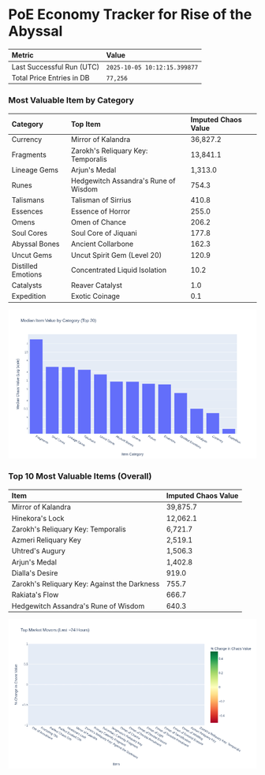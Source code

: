 # PoE Economy Tracker for Rise of the Abyssal

<!-- START_MAINTENANCE -->
| Metric | Value |
|:---|:---|
| Last Successful Run (UTC) | `2025-10-05 10:12:15.399877` |
| Total Price Entries in DB | `77,256` |

<!-- END_MAINTENANCE -->

<!-- START_DATAFRAME_DEBUG -->
<!-- END_DATAFRAME_DEBUG -->

<!-- START_CATEGORY_ANALYSIS -->
### Most Valuable Item by Category
| Category | Top Item | Imputed Chaos Value |
| :--- | :--- | :--- |
| Currency | Mirror of Kalandra | 36,827.2 |
| Fragments | Zarokh's Reliquary Key: Temporalis | 13,841.1 |
| Lineage Gems | Arjun's Medal | 1,313.0 |
| Runes | Hedgewitch Assandra's Rune of Wisdom | 754.3 |
| Talismans | Talisman of Sirrius | 410.8 |
| Essences | Essence of Horror | 255.0 |
| Omens | Omen of Chance | 206.2 |
| Soul Cores | Soul Core of Jiquani | 177.8 |
| Abyssal Bones | Ancient Collarbone | 162.3 |
| Uncut Gems | Uncut Spirit Gem (Level 20) | 120.9 |
| Distilled Emotions | Concentrated Liquid Isolation | 10.2 |
| Catalysts | Reaver Catalyst | 1.0 |
| Expedition | Exotic Coinage | 0.1 |


![Category Analysis Chart](charts/category_analysis.png)
<!-- END_ANALYSIS -->

<!-- START_ANALYSIS -->
### Top 10 Most Valuable Items (Overall)
| Item | Imputed Chaos Value |
| :--- | :--- |
| Mirror of Kalandra | 39,875.7 |
| Hinekora's Lock | 12,062.1 |
| Zarokh's Reliquary Key: Temporalis | 6,721.7 |
| Azmeri Reliquary Key | 2,519.1 |
| Uhtred's Augury | 1,506.3 |
| Arjun's Medal | 1,402.8 |
| Dialla's Desire | 919.0 |
| Zarokh's Reliquary Key: Against the Darkness | 755.7 |
| Rakiata's Flow | 666.7 |
| Hedgewitch Assandra's Rune of Wisdom | 640.3 |


![Market Movers Chart](charts/market_movers.png)
<!-- END_ANALYSIS -->
